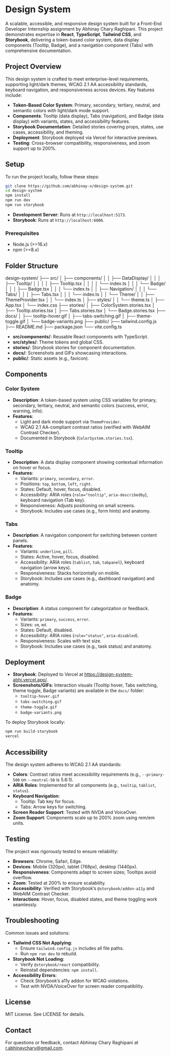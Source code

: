 # Design System

A scalable, accessible, and responsive design system built for a Front-End Developer Internship assignment by Abhinay Chary Raghipani. This project demonstrates expertise in **React**, **TypeScript**, **Tailwind CSS**, and **Storybook**, delivering a token-based color system, data display components (Tooltip, Badge), and a navigation component (Tabs) with comprehensive documentation.

## Project Overview

This design system is crafted to meet enterprise-level requirements, supporting light/dark themes, WCAG 2.1 AA accessibility standards, keyboard navigation, and responsiveness across devices. Key features include:

- **Token-Based Color System**: Primary, secondary, tertiary, neutral, and semantic colors with light/dark mode support.
- **Components**: Tooltip (data display), Tabs (navigation), and Badge (data display) with variants, states, and accessibility features.
- **Storybook Documentation**: Detailed stories covering props, states, use cases, accessibility, and theming.
- **Deployment**: Storybook deployed via Vercel for interactive previews.
- **Testing**: Cross-browser compatibility, responsiveness, and zoom support up to 200%.

## Setup

To run the project locally, follow these steps:

```bash
git clone https://github.com/abhinay-x/design-system.git
cd design-system
npm install
npm run dev
npm run storybook
```

- **Development Server**: Runs at `http://localhost:5173`.
- **Storybook**: Runs at `http://localhost:6006`.

### Prerequisites

- Node.js (&gt;=16.x)
- npm (&gt;=8.x)

## Folder Structure


design-system/
├── src/
│   ├── components/
│   │   ├── DataDisplay/
│   │   │   ├── Tooltip/
│   │   │   │   ├── Tooltip.tsx
│   │   │   │   └── index.ts
│   │   │   └── Badge/
│   │   │       ├── Badge.tsx
│   │   │       └── index.ts
│   │   ├── Navigation/
│   │   │   └── Tabs/
│   │   │       ├── Tabs.tsx
│   │   │       └── index.ts
│   │   └── Theme/
│   │       ├── ThemeProvider.tsx
│   │       └── index.ts
│   ├── styles/
│   │   └── theme.ts
│   ├── App.tsx
│   └── index.css
├── stories/
│   ├── ColorSystem.stories.tsx
│   ├── Tooltip.stories.tsx
│   ├── Tabs.stories.tsx
│   └── Badge.stories.tsx
├── docs/
│   ├── tooltip-hover.gif
│   ├── tabs-switching.gif
│   ├── theme-toggle.gif
│   └── badge-variants.png
├── public/
├── tailwind.config.js
├── README.md
├── package.json
└── vite.config.ts


- **src/components/**: Reusable React components with TypeScript.
- **src/styles/**: Theme tokens and global CSS.
- **stories/**: Storybook stories for component documentation.
- **docs/**: Screenshots and GIFs showcasing interactions.
- **public/**: Static assets (e.g., favicon).

## Components

### Color System

- **Description**: A token-based system using CSS variables for primary, secondary, tertiary, neutral, and semantic colors (success, error, warning, info).
- **Features**:
  - Light and dark mode support via `ThemeProvider`.
  - WCAG 2.1 AA-compliant contrast ratios (verified with WebAIM Contrast Checker).
  - Documented in Storybook (`ColorSystem.stories.tsx`).

### Tooltip

- **Description**: A data display component showing contextual information on hover or focus.
- **Features**:
  - Variants: `primary`, `secondary`, `error`.
  - Positions: `top`, `bottom`, `left`, `right`.
  - States: Default, hover, focus, disabled.
  - Accessibility: ARIA roles (`role="tooltip"`, `aria-describedby`), keyboard navigation (Tab key).
  - Responsiveness: Adjusts positioning on small screens.
  - Storybook: Includes use cases (e.g., form hints) and anatomy.

### Tabs

- **Description**: A navigation component for switching between content panels.
- **Features**:
  - Variants: `underline`, `pill`.
  - States: Active, hover, focus, disabled.
  - Accessibility: ARIA roles (`tablist`, `tab`, `tabpanel`), keyboard navigation (arrow keys).
  - Responsiveness: Stacks horizontally on mobile.
  - Storybook: Includes use cases (e.g., dashboard navigation) and anatomy.

### Badge

- **Description**: A status component for categorization or feedback.
- **Features**:
  - Variants: `primary`, `success`, `error`.
  - Sizes: `sm`, `md`.
  - States: Default, disabled.
  - Accessibility: ARIA roles (`role="status"`, `aria-disabled`).
  - Responsiveness: Scales with text size.
  - Storybook: Includes use cases (e.g., task status) and anatomy.

## Deployment

- **Storybook**: Deployed to Vercel at https://design-system-abhi.vercel.app/.
- **Screenshots/GIFs**: Interaction visuals (Tooltip hover, Tabs switching, theme toggle, Badge variants) are available in the `docs/` folder:
  - `tooltip-hover.gif`
  - `tabs-switching.gif`
  - `theme-toggle.gif`
  - `badge-variants.png`

To deploy Storybook locally:

```bash
npm run build-storybook
vercel
```

## Accessibility

The design system adheres to WCAG 2.1 AA standards:

- **Colors**: Contrast ratios meet accessibility requirements (e.g., `--primary-500` on `--neutral-50` is 5.6:1).
- **ARIA Roles**: Implemented for all components (e.g., `tooltip`, `tablist`, `status`).
- **Keyboard Navigation**:
  - Tooltip: Tab key for focus.
  - Tabs: Arrow keys for switching.
- **Screen Reader Support**: Tested with NVDA and VoiceOver.
- **Zoom Support**: Components scale up to 200% zoom using rem/em units.

## Testing

The project was rigorously tested to ensure reliability:

- **Browsers**: Chrome, Safari, Edge.
- **Devices**: Mobile (320px), tablet (768px), desktop (1440px).
- **Responsiveness**: Components adapt to screen sizes; Tooltips avoid overflow.
- **Zoom**: Tested at 200% to ensure scalability.
- **Accessibility**: Verified with Storybook’s `@storybook/addon-a11y` and WebAIM Contrast Checker.
- **Interactions**: Hover, focus, disabled states, and theme toggling work seamlessly.

## Troubleshooting

Common issues and solutions:

- **Tailwind CSS Not Applying**:
  - Ensure `tailwind.config.js` includes all file paths.
  - Run `npm run dev` to rebuild.
- **Storybook Not Loading**:
  - Verify `@storybook/react` compatibility.
  - Reinstall dependencies: `npm install`.
- **Accessibility Errors**:
  - Check Storybook’s a11y addon for WCAG violations.
  - Test with NVDA/VoiceOver for screen reader compatibility.

## License

MIT License. See LICENSE for details.

## Contact

For questions or feedback, contact Abhinay Chary Raghipani at r.abhinaychary@gmail.com.